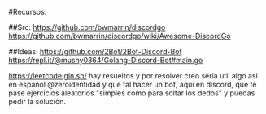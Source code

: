 
#Recursos:

##Src:
https://github.com/bwmarrin/discordgo
https://github.com/bwmarrin/discordgo/wiki/Awesome-DiscordGo

##Ideas:
https://github.com/2Bot/2Bot-Discord-Bot
https://repl.it/@mushy0364/Golang-Discord-Bot#main.go

https://leetcode.gin.sh/ hay resueltos y por resolver creo seria util algo asi en español
@zeroidentidad y que tal hacer un bot, aquí en discord, que te pase ejercicios aleatorios "simples como para soltar los dedos" y puedas pedir la solución.